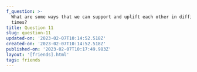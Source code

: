 ```yaml
---
f_question: >-
  What are some ways that we can support and uplift each other in difficult
  times?
title: Question 11
slug: question-11
updated-on: '2023-02-07T10:14:52.518Z'
created-on: '2023-02-07T10:14:52.518Z'
published-on: '2023-02-07T10:17:49.983Z'
layout: '[friends].html'
tags: friends
---
```



